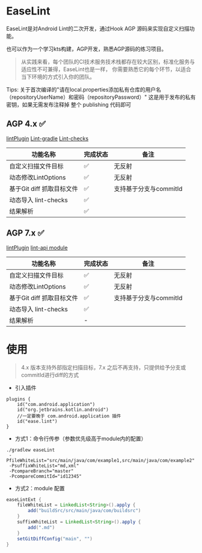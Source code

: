 # EaseLint

EaseLint是对Android Lint的二次开发，通过Hook AGP 源码来实现自定义扫描功能。

也可以作为一个学习kts构建，AGP开发，熟悉AGP源码的练习项目。


> 从实践来看，每个团队的CI技术服务技术栈都存在较大区别，标准化服务与适应性不可兼得，EaseLint也是一样，
> 你需要熟悉它的每个环节，以适合当下环境的方式引入你的团队。

Tips:
关于首次编译的"请在local.properties添加私有仓库的用户名（repositoryUserName）和密码（repositoryPassword）"
这是用于发布的私有密钥，如果无需发布注释掉 整个 publishing 代码即可

## AGP 4.x ✅

[lintPlugin](AndroidLint-4.1.0/lint-plugin)
[Lint-gradle](AndroidLint-4.1.0/lint-gradle-api)
[Lint-checks](AndroidLint-4.1.0/lint-checks)

| 功能名称 | 完成状态 | 备注 |
|------|--|--------|
| 自定义扫描文件目标 | ✅ | 无反射 |
| 动态修改LintOptions | ✅ | 无反射 |
| 基于Git diff 抓取目标文件 | ✅ | 支持基于分支与commitId |
| 动态导入 lint-checks | ✅ | |
| 结果解析 | ✅ | |

## AGP 7.x ✅

[lintPlugin](AndroidLint-7.4.2/lint-plugin)
[lint-api module](AndroidLint-7.4.2/lint-plugin/lint-api)

| 功能名称 | 完成状态 | 备注 |
|------|--|--------|
| 自定义扫描文件目标 | ✅ | 无反射 |
| 动态修改LintOptions | ✅ | 无反射 |
| 基于Git diff 抓取目标文件 | ✅ | 支持基于分支与commitId |
| 动态导入 lint-checks | ✅ | |
| 结果解析 | - | |

# 使用

> 4.x 版本支持外部指定扫描目标，7.x 之后不再支持，只提供给予分支或commitId进行diff的方式

* 引入插件

```aidl
plugins {
    id("com.android.application")
    id("org.jetbrains.kotlin.android")
    //一定要晚于 com.android.application 插件
    id("ease.lint")
}
```

* 方式1：命令行传参（参数优先级高于module内的配置）

```code
./gradlew easeLint 
 -PfileWhiteList="src/main/java/com/example1,src/main/java/com/example2"
 -PsuffixWhiteList="md,xml"
 -PcompareBranch="master"
 -PcompareCommitId="id12345"
```

* 方式2：module 配置

```groovy
easeLintExt {
    fileWhiteList = LinkedList<String>().apply {
        add("buildSrc/src/main/java/com/buildsrc")
    }
    suffixWhiteList = LinkedList<String>().apply {
        add(".md")
    }
    setGitDiffConfig("main", "")
}
```

